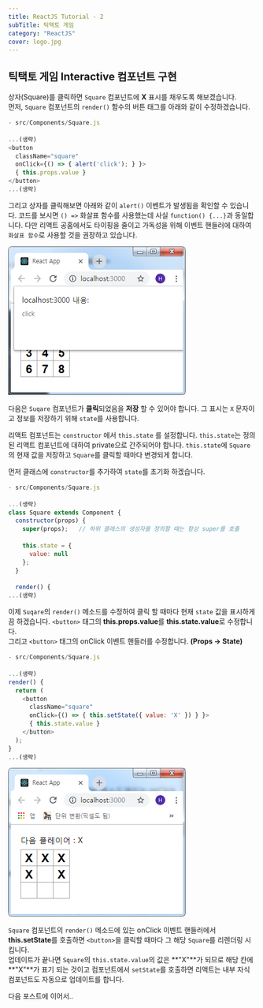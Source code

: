 ```yaml
---
title: ReactJS Tutorial - 2
subTitle: 틱택토 게임
category: "ReactJS"
cover: logo.jpg
---
```


## 틱택토 게임 Interactive 컴포넌트 구현
상자(Square)를 클릭하면 `Square` 컴포넌트에 **X** 표시를 채우도록 해보겠습니다.  
먼저, `Square` 컴포넌트의 `render()` 함수의 버튼 태그를 아래와 같이 수정하겠습니다.

```js
- src/Components/Square.js

...(생략)
<button
  className="square"
  onClick={() => { alert('click'); } }>
  { this.props.value }
</button>
...(생략)
```
그리고 상자를 클릭해보면 아래와 같이 `alert()` 이벤트가 발생됨을 확인할 수 있습니다.
코드를 보시면 `() =>` 화살표 함수를 사용했는데 사실 `function() {...}`과 동일합니다.
다만 리액트 공홈에서도 타이핑을 줄이고 가독성을 위해 이벤트 핸들러에 대하여
`화살표 함수`로 사용할 것을 권장하고 있습니다.


![App1](./app1.png)

다음은 `Suqare` 컴포넌트가 **클릭**되었음을 **저장** 할 수 있어야 합니다. 그 표시는
`X` 문자이고 정보를 저장하기 위해 `state`를 사용합니다.

리액트 컴포넌트는 `constructor` 에서 `this.state` 를 설정합니다. `this.state`는
정의된 리액트 컴포넌트에 대하여 private으로 간주되어야 합니다. `this.state`에
`Square`의 현재 값을 저장하고 `Square`를 클릭할 때마다 변경되게 합니다.

먼저 클래스에 `constructor`를 추가하여 `state`를 초기화 하겠습니다.

```js
- src/Components/Square.js

...(생략)
class Square extends Component {
  constructor(props) {
    super(props);   // 하위 클래스의 생성자를 정의할 때는 항상 super를 호출

    this.state = {
      value: null
    };
  }

  render() {
...(생략)
```

이제 `Suqare`의 `render()` 메소드를 수정하여 클릭 할 때마다 현재 `state` 값을
표시하게끔 하겠습니다. `<button>` 태그의 **this.props.value**를 **this.state.value**로 수정합니다.  
그리고 `<button>` 태그의 onClick 이벤트 핸들러를 수정합니다. **(Props → State)**

```js
- src/Components/Square.js

...(생략)
render() {
  return (
    <button
      className="square"
      onClick={() => { this.setState({ value: 'X' }) } }>
      { this.state.value }
    </button>
  );
}
...(생략)
```

![App2](./app2.png)

`Square` 컴포넌트의 `render()` 메소드에 있는 onClick 이벤트 핸들러에서
**this.setState**를 호출하면 `<button>`을 클릭할 때마다 그 해당 `Square`를
리렌더링 시킵니다.  
업데이트가 끝나면 `Square`의 `this.state.value`의 값은 **"X"**가 되므로
해당 칸에 **"X"**가 표기 되는 것이고 컴포넌트에서 `setState`를 호출하면 리액트는
내부 자식 컴포넌트도 자동으로 업데이트를 합니다.

다음 포스트에 이어서..